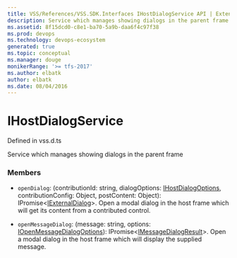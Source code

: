 ```yaml
---
title: VSS/References/VSS.SDK.Interfaces IHostDialogService API | Extensions for Visual Studio Team Services
description: Service which manages showing dialogs in the parent frame
ms.assetid: 8f15dcd0-c8e1-ba70-5a9b-daa6f4c97f38
ms.prod: devops
ms.technology: devops-ecosystem
generated: true
ms.topic: conceptual
ms.manager: douge
monikerRange: '>= tfs-2017'
ms.author: elbatk
author: elbatk
ms.date: 08/04/2016
---
```


# IHostDialogService

Defined in vss.d.ts


Service which manages showing dialogs in the parent frame 

### Members

* `openDialog`: (contributionId: string, dialogOptions: [IHostDialogOptions](./IHostDialogOptions.md), contributionConfig: Object, postContent: Object): IPromise&lt;[IExternalDialog](./IExternalDialog.md)&gt;. Open a modal dialog in the host frame which will get its content from a contributed control.

* `openMessageDialog`: (message: string, options: [IOpenMessageDialogOptions](./IOpenMessageDialogOptions.md)): IPromise&lt;[IMessageDialogResult](./IMessageDialogResult.md)&gt;. Open a modal dialog in the host frame which will display the supplied message.

